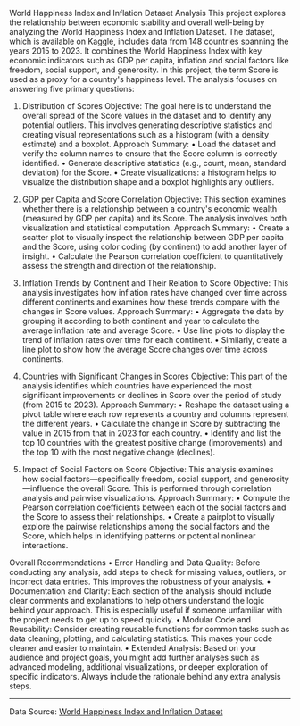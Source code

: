 World Happiness Index and Inflation Dataset Analysis
This project explores the relationship between economic stability and overall well-being by analyzing the World Happiness Index and Inflation Dataset. The dataset, which is available on Kaggle, includes data from 148 countries spanning the years 2015 to 2023. It combines the World Happiness Index with key economic indicators such as GDP per capita, inflation and social factors like freedom, social support, and generosity. In this project, the term Score is used as a proxy for a country's happiness level.
The analysis focuses on answering five primary questions:

1. Distribution of Scores
Objective:
The goal here is to understand the overall spread of the Score values in the dataset and to identify any potential outliers. This involves generating descriptive statistics and creating visual representations such as a histogram (with a density estimate) and a boxplot.
Approach Summary:
•	Load the dataset and verify the column names to ensure that the Score column is correctly identified.
•	Generate descriptive statistics (e.g., count, mean, standard deviation) for the Score.
•	Create visualizations: a histogram helps to visualize the distribution shape and a boxplot highlights any outliers.

2. GDP per Capita and Score Correlation
Objective:
This section examines whether there is a relationship between a country's economic wealth (measured by GDP per capita) and its Score. The analysis involves both visualization and statistical computation.
Approach Summary:
•	Create a scatter plot to visually inspect the relationship between GDP per capita and the Score, using color coding (by continent) to add another layer of insight.
•	Calculate the Pearson correlation coefficient to quantitatively assess the strength and direction of the relationship.
3. Inflation Trends by Continent and Their Relation to Score
Objective:
This analysis investigates how inflation rates have changed over time across different continents and examines how these trends compare with the changes in Score values.
Approach Summary:
•	Aggregate the data by grouping it according to both continent and year to calculate the average inflation rate and average Score.
•	Use line plots to display the trend of inflation rates over time for each continent.
•	Similarly, create a line plot to show how the average Score changes over time across continents.

4. Countries with Significant Changes in Scores
Objective:
This part of the analysis identifies which countries have experienced the most significant improvements or declines in Score over the period of study (from 2015 to 2023).
Approach Summary:
•	Reshape the dataset using a pivot table where each row represents a country and columns represent the different years.
•	Calculate the change in Score by subtracting the value in 2015 from that in 2023 for each country.
•	Identify and list the top 10 countries with the greatest positive change (improvements) and the top 10 with the most negative change (declines).

5. Impact of Social Factors on Score
Objective:
This analysis examines how social factors—specifically freedom, social support, and generosity—influence the overall Score. This is performed through correlation analysis and pairwise visualizations.
Approach Summary:
•	Compute the Pearson correlation coefficients between each of the social factors and the Score to assess their relationships.
•	Create a pairplot to visually explore the pairwise relationships among the social factors and the Score, which helps in identifying patterns or potential nonlinear interactions.

Overall Recommendations
•	Error Handling and Data Quality:
Before conducting any analysis, add steps to check for missing values, outliers, or incorrect data entries. This improves the robustness of your analysis.
•	Documentation and Clarity:
Each section of the analysis should include clear comments and explanations to help others understand the logic behind your approach. This is especially useful if someone unfamiliar with the project needs to get up to speed quickly.
•	Modular Code and Reusability:
Consider creating reusable functions for common tasks such as data cleaning, plotting, and calculating statistics. This makes your code cleaner and easier to maintain.
•	Extended Analysis:
Based on your audience and project goals, you might add further analyses such as advanced modeling, additional visualizations, or deeper exploration of specific indicators. Always include the rationale behind any extra analysis steps.
________________________________________
Data Source:
[World Happiness Index and Inflation Dataset
](https://www.kaggle.com/datasets/agrafintech/world-happiness-index-and-inflation-dataset/data)
